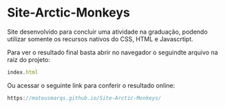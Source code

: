 # Site-Arctic-Monkeys

Site desenvolvido para concluir uma atividade na graduação, podendo utilizar somente os recursos nativos do CSS, HTML e Javascrtipt.

Para ver o resultado final basta abrir no navegador o seguindte arquivo na raiz do projeto:

~~~javascript
index.html
~~~

Ou acessar o seguinte link para conferir o resultado online:

~~~javascript
https://mateusmarqs.github.io/Site-Arctic-Monkeys/
~~~
